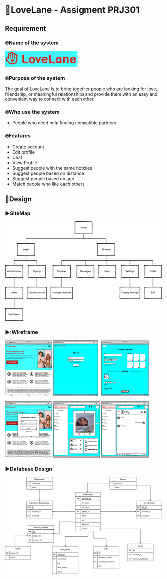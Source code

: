 #  💓LoveLane - Assigment PRJ301
## Requirement
### 🔥Name of the system
![image](/Your%20First%20Project/Lovelane.png)
### 🔥Purpose of the system
The goal of LoveLane is to bring together people who are looking for love, friendship, or meaningful relationships and provide them with an easy and convenient way to connect with each other.
### 🔥Who use the system
- People who need help finding compatible partners

### 🔥Features
- Create account
- Edit profile
- Chat
- View Profile
- Suggest people with the same hobbies
- Suggest people based on distance
- Suggest people based on age
- Match people who like each others
## 🚀Design
### :arrow_forward:**SiteMap** 
![images](/Your%20First%20Project/Sitemap.png)
### ▶️:**Wireframe**
<p>
  <img src="./Your First Project/Website Sample.png" width="30%">
  <img src="./Your First Project/SignUp.png" width="30%">
  <img src="./Your First Project/Create Profile.png" width="30%">
</p>
<p>
  <img src="./Your First Project/LogIn.png" width="30%">
  <img src="./Your First Project/HomePage.png" width="30%">
  <img src="./Your First Project/Chat.png" width="30%">
</p>

### ▶️**Database Design**
![images](/Your%20First%20Project/database.png)
